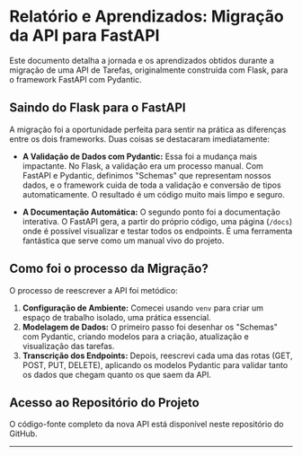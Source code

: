 # Relatório e Aprendizados: Migração da API para FastAPI

Este documento detalha a jornada e os aprendizados obtidos durante a migração de uma API de Tarefas, originalmente construída com Flask, para o framework FastAPI com Pydantic.

## Saindo do Flask para o FastAPI

A migração foi a oportunidade perfeita para sentir na prática as diferenças entre os dois frameworks. Duas coisas se destacaram imediatamente:

* **A Validação de Dados com Pydantic:** Essa foi a mudança mais impactante. No Flask, a validação era um processo manual. Com FastAPI e Pydantic, definimos "Schemas" que representam nossos dados, e o framework cuida de toda a validação e conversão de tipos automaticamente. O resultado é um código muito mais limpo e seguro.

* **A Documentação Automática:** O segundo ponto foi a documentação interativa. O FastAPI gera, a partir do próprio código, uma página (`/docs`) onde é possível visualizar e testar todos os endpoints. É uma ferramenta fantástica que serve como um manual vivo do projeto.

## Como foi o processo da Migração?

O processo de reescrever a API foi metódico:

1.  **Configuração de Ambiente:** Comecei usando `venv` para criar um espaço de trabalho isolado, uma prática essencial.
2.  **Modelagem de Dados:** O primeiro passo foi desenhar os "Schemas" com Pydantic, criando modelos para a criação, atualização e visualização das tarefas.
3.  **Transcrição dos Endpoints:** Depois, reescrevi cada uma das rotas (GET, POST, PUT, DELETE), aplicando os modelos Pydantic para validar tanto os dados que chegam quanto os que saem da API.

## Acesso ao Repositório do Projeto

O código-fonte completo da nova API está disponível neste repositório do GitHub.

---
